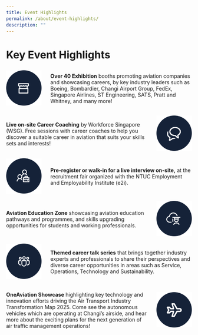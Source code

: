 ```yaml
---
title: Event Highlights
permalink: /about/event-highlights/
description: ""
---
```

# Key Event Highlights
<div style="width: 100%; display: flex; flex-direction: row; align-items: center;gap: 24px;">
<div style="width: 20%">
<img src="/images/About/icon-booth.svg">
</div>
<div style="width: 80%">
<p>
	<span style="font-weight: bold">Over 40 Exhibition</span> booths promoting aviation companies and showcasing careers, by key industry leaders such as Boeing, Bombardier, Changi Airport Group, FedEx, Singapore Airlines, ST Engineering, SATS, Pratt and Whitney, and many more!
</p>
</div>
</div>

<br>

<div style="width: 100%; display: flex; flex-direction: row; align-items: center;gap: 24px;">
<div style="width: 80%">
	<p>
		<span style="font-weight: bold">Live on-site Career Coaching</span> by Workforce Singapore (WSG). Free sessions with career coaches to help you discover a suitable career in aviation that suits your skills sets and interests!
	</p>
</div>
	<div style="width: 20%">
	<img src="/images/About/icon-chat.svg">
	</div>
</div>

<br>

<div style="width: 100%; display: flex; flex-direction: row; align-items: center;gap: 24px;">
<div style="width: 20%">
<img src="/images/About/icon-employee.svg">
</div>
<div style="width: 80%">
<p>
	<span style="font-weight: bold">Pre-register or walk-in for a live interview on-site,</span> at the recruitment fair organized with the NTUC Employment and Employability Institute (e2i).
</p>
</div>
</div>

<br>

<div style="width: 100%; display: flex; flex-direction: row; align-items: center;gap: 24px;">
<div style="width: 80%">
	<p>
		<span style="font-weight: bold">Aviation Education Zone</span> showcasing aviation education pathways and programmes, and skills upgrading opportunities for students and working professionals.
	</p>
</div>
	<div style="width: 20%">
	<img src="/images/About/icon-graduate.svg">
	</div>
</div>

<br>

<div style="width: 100%; display: flex; flex-direction: row; align-items: center;gap: 24px;">
<div style="width: 20%">
<img src="/images/About/icon-community.svg">
</div>
<div style="width: 80%">
<p>
	<span style="font-weight: bold">Themed career talk series</span> that brings together industry experts and professionals to share their perspectives and diverse career opportunities in areas such as Service, Operations, Technology and Sustainability.
</p>
</div>
</div>

<br>

<div style="width: 100%; display: flex; flex-direction: row; align-items: center;gap: 24px;">
<div style="width: 80%">
	<p>
		<span style="font-weight: bold">OneAviation Showcase</span> highlighting key technology and innovation efforts driving the Air Transport Industry Transformation Map 2025. Come see the autonomous vehicles which are operating at Changi’s airside, and hear more about the exciting plans for the next generation of air traffic management operations!
	</p>
</div>
	<div style="width: 20%">
	<img src="/images/About/icon-plane.svg">
	</div>
</div>